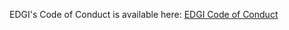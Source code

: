 EDGI's Code of Conduct is available here: [EDGI Code of Conduct](https://github.com/edgi-govdata-archiving/overview/blob/main/CONDUCT.md)
